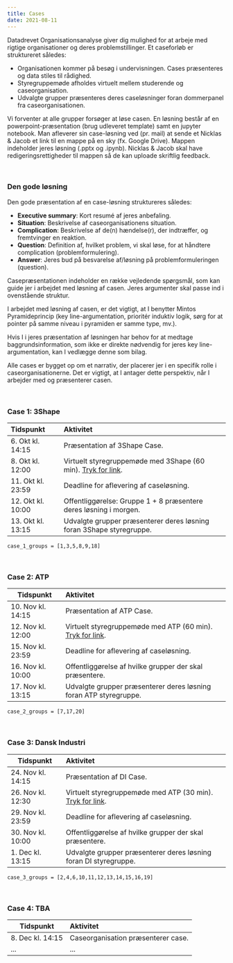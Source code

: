 ```yaml
---
title: Cases
date: 2021-08-11
---
```



Datadrevet Organisationsanalyse giver dig mulighed for at arbeje med rigtige organisationer og deres problemstillinger. Et caseforløb er struktureret således:

- Organisationen kommer på besøg i undervisningen. Cases præsenteres og data stiles til rådighed.
- Styregruppemøde afholdes virtuelt mellem studerende og caseorganisation.
- Udvalgte grupper præsenteres deres caseløsninger foran dommerpanel fra caseorganisationen. 

Vi forventer at alle grupper forsøger at løse casen. En løsning består af en powerpoint-præsentation (brug udleveret template) samt en jupyter notebook. Man afleverer sin case-løsning ved (pr. mail) at sende et Nicklas & Jacob et link til en mappe på en sky (fx. Google Drive). Mappen indeholder jeres løsning (.pptx og .ipynb). Nicklas & Jacob skal have redigeringsrettigheder til mappen så de kan uploade skriftlig feedback.


&nbsp;
### Den gode løsning
Den gode præsentation af en case-løsning struktureres således:

- **Executive summary**: Kort resumé af jeres anbefaling.
- **Situation**: Beskrivelse af caseorganisationens situation.
- **Complication**: Beskrivelse af de(n) hændelse(r), der indtræffer, og fremtvinger en reaktion.
- **Question**: Definition af, hvilket problem, vi skal løse, for at håndtere complication (problemformulering).
- **Answer**: Jeres bud på besvarelse af/løsning på problemformuleringen (question).

Casepræsentationen indeholder en række vejledende spørgsmål, som kan guide jer i arbejdet med løsning af casen. Jeres argumenter skal passe ind i ovenstående struktur.

I arbejdet med løsning af casen, er det vigtigt, at I benytter Mintos Pyramideprincip (key line-argumentation, prioritér induktiv logik, sørg for at pointer på samme niveau i pyramiden er samme type, mv.).

Hvis I i jeres præsentation af løsningen har behov for at medtage baggrundsinformation, som ikke er direkte nødvendig for jeres key line-argumentation, kan I vedlægge denne som bilag.

Alle cases er bygget op om et narrativ, der placerer jer i en specifik rolle i caseorganisationerne. Det er vigtigt, at I antager dette perspektiv, når I arbejder med og præsenterer casen.


&nbsp;
### Case 1: 3Shape

Tidspunkt  | Aktivitet 
:------|:------|
6. Okt kl. 14:15 | Præsentation af 3Shape Case.
8. Okt kl. 12:00 | Virtuelt styregruppemøde med 3Shape (60 min). [Tryk for link](https://ucph-ku.zoom.us/my/nicklas.johansen).
11. Okt kl. 23:59 | Deadline for aflevering af caseløsning. 
12. Okt kl. 10:00 | Offentliggørelse: Gruppe 1 + 8 præsentere deres løsning i morgen.
13. Okt kl. 13:15 | Udvalgte grupper præsenterer deres løsning foran 3Shape styregruppe.

```python:
case_1_groups = [1,3,5,8,9,18]
```


&nbsp;
### Case 2: ATP

Tidspunkt  | Aktivitet 
------|:------|
10. Nov kl. 14:15 | Præsentation af ATP Case.
12. Nov kl. 12:00 | Virtuelt styregruppemøde med ATP (60 min). [Tryk for link](https://ucph-ku.zoom.us/my/nicklas.johansen).
15. Nov kl. 23:59 | Deadline for aflevering af caseløsning.
16. Nov kl. 10:00 | Offentliggørelse af hvilke grupper der skal præsentere.
17. Nov kl. 13:15 | Udvalgte grupper præsenterer deres løsning foran ATP styregruppe.

```python:
case_2_groups = [7,17,20]
```

&nbsp;
### Case 3: Dansk Industri

Tidspunkt  | Aktivitet 
------|:------|
24. Nov kl. 14:15 | Præsentation af DI Case.
26. Nov kl. 12:30 | Virtuelt styregruppemøde med ATP (30 min). [Tryk for link](https://ucph-ku.zoom.us/my/nicklas.johansen).
29. Nov kl. 23:59 | Deadline for aflevering af caseløsning.
30. Nov kl. 10:00 | Offentliggørelse af hvilke grupper der skal præsentere.
1. Dec kl. 13:15 | Udvalgte grupper præsenterer deres løsning foran DI styregruppe.

```python:
case_3_groups = [2,4,6,10,11,12,13,14,15,16,19]
```



&nbsp;
### Case 4: TBA

Tidspunkt  | Aktivitet 
------|:------|
8. Dec kl. 14:15 | Caseorganisation præsenterer case.
... | ...
